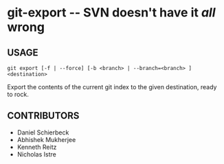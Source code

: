 git-export -- SVN doesn't have it *all* wrong
==========


## USAGE

	git export [-f | --force] [-b <branch> | --branch=<branch> ] <destination>
	
Export the contents of the current git index to the given destination, ready to rock.


## CONTRIBUTORS

* Daniel Schierbeck
* Abhishek Mukherjee
* Kenneth Reitz
* Nicholas Istre
